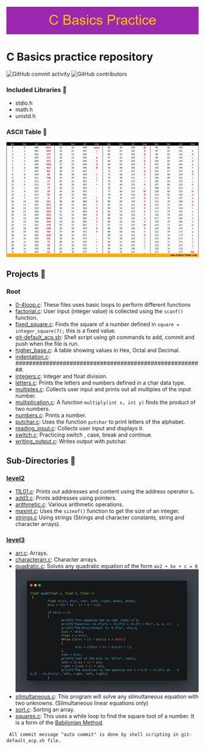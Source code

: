 ![Banner C basics practice](./resources/C_Basics_Practice.png)
# C Basics practice repository
![GitHub commit activity](https://img.shields.io/github/commit-activity/w/Jesulayomy/c_basics?style=plastic)	![GitHub contributors](https://img.shields.io/github/contributors/Jesulayomy/c_basics)


### Included Libraries :scroll:
- stdio.h
- math.h
- unistd.h

### ASCII Table :bookmark_tabs:
![ASCII TABLE](./resources/ascii-table.jpg)

## Projects :gem:
### Root
- [0-4loop.c](0-loop.c):
	These files uses basic loops to perform different functions
- [factorial.c](factorial.c):
	User input (integer value) is collected using the `scanf()` function.
- [fixed_square.c](fixed_square.c):
	Finds the square of a number defined in `square = integer_square(7);` this is a fixed value.
- [git-default_acp.sh](git-default_acp.sh):
	Shell script using git commands to add, commit and push when the file is run.
- [higher_base.c](higher_base.c):
	A table showing values in Hex, Octal and Decimal.
- [indentation.c](indentation.c):
	########################################################.
- [integers.c](integers.c):
	Integer and float division.
- [letters.c](letters.c):
	Prints the letters and numbers defined in a char data type.
- [multiples.c](multiples.c):
	Collects user input and prints out all multiples of the input number.
- [multiplication.c](multiplication.c):
	A function `multiply(int x, int y)` finds the product of two numbers.
- [numbers.c](numbers.c):
	Prints a number.
- [putchar.c](putchar.c):
	Uses the function `putchar` to print letters of the alphabet.
- [reading_input.c](reading_input.c):
	Collects user input and displays it.
- [switch.c](switch.c):
	Practicing switch , case, break and continue.
- [writing_output.c](writing_output.c):
	Writes output with putchar.

## Sub-Directories :briefcase:

### [level2](level2/)
- [11L01.c](level2/11L01.c):
	Prints out addresses and content using the address operator `&`.
- [add3.c](level2/add3.c):
	Prints addresses using pointers.
- [arithmetic.c](level2/arithmetic.c):
	Various arithmetic operations.
- [maxint.c](level2/maxint.c):
	Uses the `sizeof()` function to get the size of an integer.
- [strings.c](level2/strings.c)
	Using strings (Strings and character constants, string and character arrays).

### [level3](level3/)
- [arr.c](level3/arr.c):
	Arrays.
- [characterarr.c](level3/characterarr.c):
	Character arrays.
- [quadratic.c](level3/quadratic.c):
	Solves any quadratic equation of the form `ax2 + bx + c = 0`
![correction for negatives](resources/quadratic-function.png)
- [silmultaneous.c](level3/silmultaneous.c):
	This program will solve any silmultaneous equation with two unknowns. (Silmultaneous linear equations only)
- [sort.c](level3/sort.c):
	Sorting an array.
- [squares.c](level3/squares.c):
	This uses a while loop to find the square toot of a number. It is a form of the [Babilonian Method](https://en.wikipedia.org/wiki/Methods_of_computing_square_roots#Babylonian_method).


```commandline
 All commit message "auto commit" is done by shell scripting in git-default_acp.sh file.
 ```

